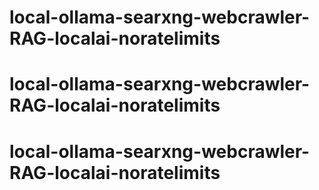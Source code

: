 # local-ollama-searxng-webcrawler-RAG-localai-noratelimits
# local-ollama-searxng-webcrawler-RAG-localai-noratelimits
# local-ollama-searxng-webcrawler-RAG-localai-noratelimits
